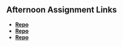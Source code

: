 ## Afternoon Assignment Links

* **[Repo](https://github.com/EwanStubblefield-Allen/Chore_Score)**
* **[Repo](https://github.com/EwanStubblefield-Allen/Gregslist_CSharp)**
* **[Repo](https://github.com/EwanStubblefield-Allen/All_Spice)**